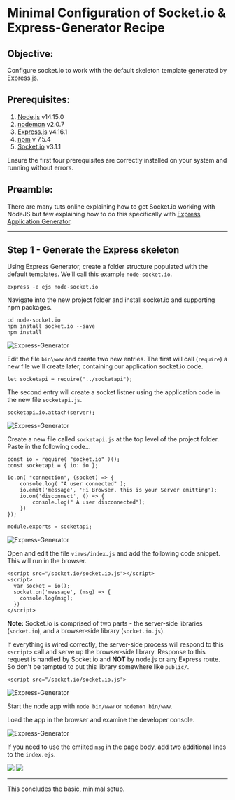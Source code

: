 # Minimal Configuration of Socket.io & Express-Generator Recipe

## **Objective:** 
Configure socket.io to work with the default skeleton template generated by Express.js.

## **Prerequisites:** 
1. [Node.js](https://nodejs.org/en/download/) v14.15.0
2. [nodemon](https://nodemon.io/) v2.0.7
3. [Express.js](https://expressjs.com/) v4.16.1
4. [npm](https://www.npmjs.com/) v 7.5.4
5. [Socket.io](https://socket.io/) v3.1.1

Ensure the first four prerequisites are correctly installed on your system and running without errors.

## **Preamble:**

There are many tuts online explaining how to get Socket.io working with NodeJS but few explaining how to do this specifically with [Express Application Generator](https://expressjs.com/en/starter/generator.html).

---

## Step 1 - Generate the Express skeleton

Using Express Generator, create a folder structure populated with the default templates. We'll call this example `node-socket.io`.

    express -e ejs node-socket.io

Navigate into the new project folder and install socket.io and supporting npm packages. 

    cd node-socket.io
    npm install socket.io --save
    npm install

![Express-Generator](img/a.1.png  'Express-generator')

Edit the file `bin\www` and create two new entries. The first will call (`require`) a new file we'll create later, containing our application socket.io code. 

    let socketapi = require("../socketapi");

The second entry will create a socket listner using the application code in the new file `socketapi.js`.

    socketapi.io.attach(server);

![Express-Generator](img/a.2.png  'Express-generator')

Create a new file called `socketapi.js` at the top level of the project folder. Paste in the following code...

    const io = require( "socket.io" )();
    const socketapi = { io: io };

    io.on( "connection", (socket) => {
        console.log( "A user connected" );
        io.emit('message', 'Hi Browser, this is your Server emitting');
        io.on('disconnect', () => {
            console.log(" A user disconnected");
        })
    });

    module.exports = socketapi;


![Express-Generator](img/a.3.png  'Express-generator')

Open and edit the file `views/index.js` and add the following code snippet. This will run in the browser.

    <script src="/socket.io/socket.io.js"></script>
    <script>
      var socket = io();
      socket.on('message', (msg) => {
        console.log(msg);
      })
    </script>

**Note:** Socket.io is comprised of two parts - the server-side libraries (`socket.io`), and a browser-side library (`socket.io.js`).

If everything is wired correctly, the server-side process will respond to this `<script>` call and serve up the browser-side library. Response to this request is handled by Socket.io and **NOT** by node.js or any Express route. So don't be tempted to put this library somewhere like `public/`.

    <script src="/socket.io/socket.io.js">

![Express-Generator](img/a.4.png  'Express-generator')

Start the node app with `node bin/www` or `nodemon bin/www`. 

Load the app in the browser and examine the developer console.

![Express-Generator](img/a.5.png  'Express-generator')

If you need to use the emiited `msg` in the page body, add two additional lines to the `index.ejs`.

![](img/a.6.png)
![](img/a.7.png)

---

This concludes the basic, minimal setup.